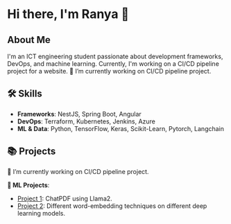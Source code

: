 # Hi there, I'm Ranya 👋

## About Me
I'm an ICT engineering student passionate about development frameworks, DevOps, and machine learning. Currently, I'm working on a CI/CD pipeline project for a website.
🔭 I’m currently working on CI/CD pipeline project. 
## 🛠️ Skills
- **Frameworks**: NestJS, Spring Boot, Angular
- **DevOps**: Terraform, Kubernetes, Jenkins, Azure
- **ML & Data**: Python, TensorFlow, Keras, Scikit-Learn, Pytorch, Langchain

## 📚 Projects
🔭 I’m currently working on CI/CD pipeline project.
<!-- - **🚀 CI/CD Pipeline**: Developing a CI/CD pipeline using Jenkins, Kubernetes, and Azure. -->
  **🤖 ML Projects**:
  - [Project 1](https://www.kaggle.com/code/ranyaboubich/using-llm-to-create-a-pdf-chatbot): ChatPDF using Llama2.
  - [Project 2](https://www.kaggle.com/code/ranyaboubich/using-llm-to-create-a-pdf-chatbot): Different word-embedding techniques on different deep learning models.


<!--
**ranyaboubich/ranyaboubich** is a ✨ _special_ ✨ repository because its `README.md` (this file) appears on your GitHub profile.

Here are some ideas to get you started:

- 🔭 I’m currently working on CI/CD pipeline project. 
- 🌱 I’m currently learning 
- 👯 I’m looking to collaborate on ...
- 🤔 I’m looking for help with ...
- 💬 Ask me about ...
- 📫 How to reach me: ...
- 😄 Pronouns: ...
- ⚡ Fun fact: ...
-->
